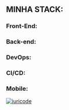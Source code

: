 

## MINHA STACK:

### Front-End:

### Back-end:

### DevOps:

### CI/CD:

### Mobile:

[![iuricode](https://github-readme-stats.vercel.app/api/top-langs/?username=gabriel-oll&hide=html&layout=compact&theme=default)](https://github.com/anuraghazra/github-readme-stats)
